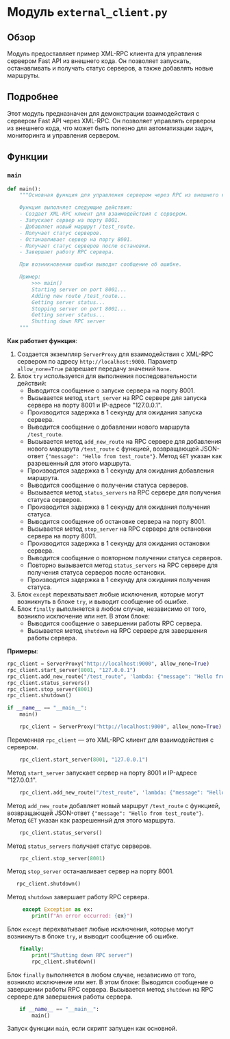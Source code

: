 # Модуль `external_client.py`

## Обзор

Модуль предоставляет пример XML-RPC клиента для управления сервером Fast API из внешнего кода. Он позволяет запускать, останавливать и получать статус серверов, а также добавлять новые маршруты.

## Подробнее

Этот модуль предназначен для демонстрации взаимодействия с сервером Fast API через XML-RPC. Он позволяет управлять сервером из внешнего кода, что может быть полезно для автоматизации задач, мониторинга и управления сервером.

## Функции

### `main`

```python
def main():
    """Основная функция для управления сервером через RPC из внешнего кода.

    Функция выполняет следующие действия:
    - Создает XML-RPC клиент для взаимодействия с сервером.
    - Запускает сервер на порту 8001.
    - Добавляет новый маршрут /test_route.
    - Получает статус серверов.
    - Останавливает сервер на порту 8001.
    - Получает статус серверов после остановки.
    - Завершает работу RPC сервера.

    При возникновении ошибки выводит сообщение об ошибке.

    Пример:
        >>> main()
        Starting server on port 8001...
        Adding new route /test_route...
        Getting server status...
        Stopping server on port 8001...
        Getting server status...
        Shutting down RPC server
    """
```

**Как работает функция**:

1.  Создается экземпляр `ServerProxy` для взаимодействия с XML-RPC сервером по адресу `http://localhost:9000`. Параметр `allow_none=True` разрешает передачу значений `None`.
2.  Блок `try` используется для выполнения последовательности действий:
    *   Выводится сообщение о запуске сервера на порту 8001.
    *   Вызывается метод `start_server` на RPC сервере для запуска сервера на порту 8001 и IP-адресе "127.0.0.1".
    *   Производится задержка в 1 секунду для ожидания запуска сервера.
    *   Выводится сообщение о добавлении нового маршрута `/test_route`.
    *   Вызывается метод `add_new_route` на RPC сервере для добавления нового маршрута `/test_route` с функцией, возвращающей JSON-ответ `{"message": "Hello from test_route"}`. Метод `GET` указан как разрешенный для этого маршрута.
    *   Производится задержка в 1 секунду для ожидания добавления маршрута.
    *   Выводится сообщение о получении статуса серверов.
    *   Вызывается метод `status_servers` на RPC сервере для получения статуса серверов.
    *   Производится задержка в 1 секунду для ожидания получения статуса.
    *   Выводится сообщение об остановке сервера на порту 8001.
    *   Вызывается метод `stop_server` на RPC сервере для остановки сервера на порту 8001.
    *   Производится задержка в 1 секунду для ожидания остановки сервера.
    *   Выводится сообщение о повторном получении статуса серверов.
    *   Повторно вызывается метод `status_servers` на RPC сервере для получения статуса серверов после остановки.
    *   Производится задержка в 1 секунду для ожидания получения статуса.
3.  Блок `except` перехватывает любые исключения, которые могут возникнуть в блоке `try`, и выводит сообщение об ошибке.
4.  Блок `finally` выполняется в любом случае, независимо от того, возникло исключение или нет. В этом блоке:
    *   Выводится сообщение о завершении работы RPC сервера.
    *   Вызывается метод `shutdown` на RPC сервере для завершения работы сервера.

**Примеры**:

```python
rpc_client = ServerProxy("http://localhost:9000", allow_none=True)
rpc_client.start_server(8001, "127.0.0.1")
rpc_client.add_new_route("/test_route", 'lambda: {"message": "Hello from test_route"}', ["GET"])
rpc_client.status_servers()
rpc_client.stop_server(8001)
rpc_client.shutdown()
```
```python
if __name__ == "__main__":
    main()
```
```python
    rpc_client = ServerProxy("http://localhost:9000", allow_none=True)
```
Переменная `rpc_client` — это XML-RPC клиент для взаимодействия с сервером.

```python
    rpc_client.start_server(8001, "127.0.0.1")
```
Метод `start_server` запускает сервер на порту 8001 и IP-адресе "127.0.0.1".
```python
    rpc_client.add_new_route("/test_route", 'lambda: {"message": "Hello from test_route"}', ["GET"])
```
Метод `add_new_route` добавляет новый маршрут `/test_route` с функцией, возвращающей JSON-ответ `{"message": "Hello from test_route"}`. Метод `GET` указан как разрешенный для этого маршрута.
```python
    rpc_client.status_servers()
```
Метод `status_servers` получает статус серверов.
```python
    rpc_client.stop_server(8001)
```
Метод `stop_server` останавливает сервер на порту 8001.
```python
   rpc_client.shutdown()
```
Метод `shutdown` завершает работу RPC сервера.
```python
     except Exception as ex:
        print(f"An error occurred: {ex}")
```
Блок `except` перехватывает любые исключения, которые могут возникнуть в блоке `try`, и выводит сообщение об ошибке.
```python
    finally:
        print("Shutting down RPC server")
        rpc_client.shutdown()
```
Блок `finally` выполняется в любом случае, независимо от того, возникло исключение или нет. В этом блоке:
Выводится сообщение о завершении работы RPC сервера. Вызывается метод `shutdown` на RPC сервере для завершения работы сервера.
```python
    if __name__ == "__main__":
        main()
```
Запуск функции `main`, если скрипт запущен как основной.